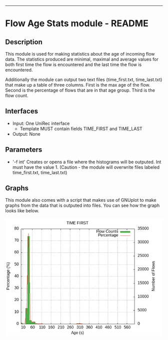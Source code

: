 ---
# Flow Age Stats module - README

## Description
This module is used for making statistics about the age of incoming flow data. The statistics produced are minimal, maximal and average values for both first time the flow is encountered and the last time the flow is encountered. 

Additionally the module can output two text files (time_first.txt, time_last.txt) that make up a table of three columns. First is the max age of the flow. Second is the percentage of flows that are in that age group. Third is the flow count. 

## Interfaces
- Input: One UniRec interface
    - Template MUST contain fields TIME_FIRST and TIME_LAST
- Output: None

## Parameters
- '-f int'       Creates or opens a file where the histograms will be outputed. Int must have the value 1. (Caution - the module will overwrite files labeled time_first.txt, time_last.txt)

## Graphs
This module also comes with a script that makes use of GNUplot to make graphs from the data that is outputed into files. You can see how the graph looks like below.

![ExampleGraph](example.png)
